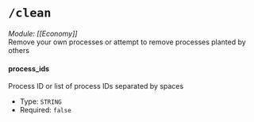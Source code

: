 # `/clean`
*Module: [[Economy]]*<br>
Remove your own processes or attempt to remove processes planted by others
#### process_ids
Process ID or list of process IDs separated by spaces
- Type: `STRING`
- Required: `false`